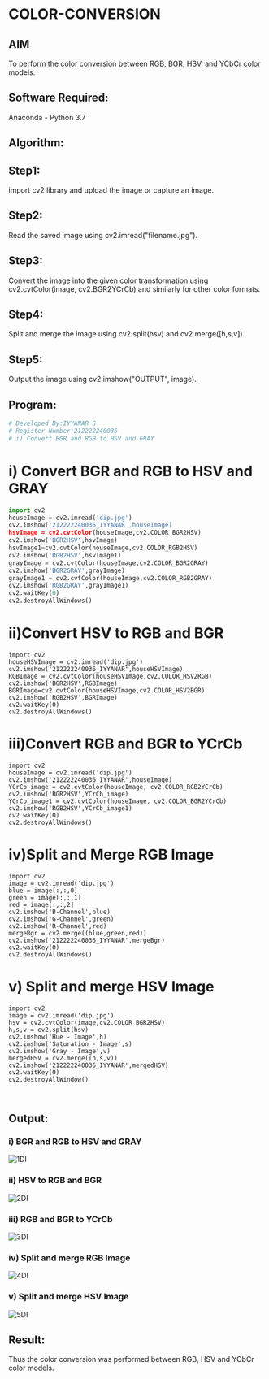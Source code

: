 # COLOR-CONVERSION
## AIM
To perform the color conversion between RGB, BGR, HSV, and YCbCr color models.

## Software Required:
Anaconda - Python 3.7
## Algorithm:
## Step1:
import cv2 library and upload the image or capture an image.

## Step2:
Read the saved image using cv2.imread("filename.jpg").

## Step3:
Convert the image into the given color transformation using cv2.cvtColor(image, cv2.BGR2YCrCb) and similarly for other color formats.

## Step4:
Split and merge the image using cv2.split(hsv) and cv2.merge([h,s,v]).

## Step5:
Output the image using cv2.imshow("OUTPUT", image).
## Program:
```python
# Developed By:IYYANAR S
# Register Number:212222240036
# i) Convert BGR and RGB to HSV and GRAY
```
# i) Convert BGR and RGB to HSV and GRAY
```python
import cv2
houseImage = cv2.imread('dip.jpg')
cv2.imshow('212222240036_IYYANAR ,houseImage)
hsvImage = cv2.cvtColor(houseImage,cv2.COLOR_BGR2HSV)
cv2.imshow('BGR2HSV',hsvImage)
hsvImage1=cv2.cvtColor(houseImage,cv2.COLOR_RGB2HSV)
cv2.imshow('RGB2HSV',hsvImage1)
grayImage = cv2.cvtColor(houseImage,cv2.COLOR_BGR2GRAY)
cv2.imshow('BGR2GRAY',grayImage)
grayImage1 = cv2.cvtColor(houseImage,cv2.COLOR_RGB2GRAY)
cv2.imshow('RGB2GRAY',grayImage1)
cv2.waitKey(0)
cv2.destroyAllWindows()
```




# ii)Convert HSV to RGB and BGR

```
import cv2
houseHSVImage = cv2.imread('dip.jpg')
cv2.imshow('212222240036_IYYANAR',houseHSVImage)
RGBImage = cv2.cvtColor(houseHSVImage,cv2.COLOR_HSV2RGB)
cv2.imshow('BGR2HSV',RGBImage)
BGRImage=cv2.cvtColor(houseHSVImage,cv2.COLOR_HSV2BGR)
cv2.imshow('RGB2HSV',BGRImage)
cv2.waitKey(0)
cv2.destroyAllWindows()
```



# iii)Convert RGB and BGR to YCrCb
```
import cv2
houseImage = cv2.imread('dip.jpg')
cv2.imshow('212222240036_IYYANAR',houseImage)
YCrCb_image = cv2.cvtColor(houseImage, cv2.COLOR_RGB2YCrCb)
cv2.imshow('BGR2HSV',YCrCb_image)
YCrCb_image1 = cv2.cvtColor(houseImage, cv2.COLOR_BGR2YCrCb)
cv2.imshow('RGB2HSV',YCrCb_image1)
cv2.waitKey(0)
cv2.destroyAllWindows()
```



# iv)Split and Merge RGB Image

```
import cv2
image = cv2.imread('dip.jpg')
blue = image[:,:,0]
green = image[:,:,1]
red = image[:,:,2]
cv2.imshow('B-Channel',blue)
cv2.imshow('G-Channel',green)
cv2.imshow('R-Channel',red)
mergeBgr = cv2.merge((blue,green,red))
cv2.imshow('212222240036_IYYANAR',mergeBgr)
cv2.waitKey(0)
cv2.destroyAllWindows()
```


# v) Split and merge HSV Image
```
import cv2
image = cv2.imread('dip.jpg')
hsv = cv2.cvtColor(image,cv2.COLOR_BGR2HSV)
h,s,v = cv2.split(hsv)
cv2.imshow('Hue - Image',h)
cv2.imshow('Saturation - Image',s)
cv2.imshow('Gray - Image',v)
mergedHSV = cv2.merge((h,s,v))
cv2.imshow('212222240036_IYYANAR',mergedHSV)
cv2.waitKey(0)
cv2.destroyAllWindow()



```
## Output:
### i) BGR and RGB to HSV and GRAY
![1DI](https://github.com/Iyyanar22009120/COLOR-CONVERSION/assets/118680259/111f51f9-02a5-4132-ba45-d9d0eec9f6ad)


### ii) HSV to RGB and BGR
![2DI](https://github.com/Iyyanar22009120/COLOR-CONVERSION/assets/118680259/4f3c23ed-a857-445c-aa2b-c84eff9a18de)


### iii) RGB and BGR to YCrCb
![3DI](https://github.com/Iyyanar22009120/COLOR-CONVERSION/assets/118680259/ae6bd35b-4e3e-40f6-b318-595ee5ec0090)


### iv) Split and merge RGB Image
![4DI](https://github.com/Iyyanar22009120/COLOR-CONVERSION/assets/118680259/113923f8-8d52-4b65-8bf5-d16d93f3be86)


### v) Split and merge HSV Image
![5DI](https://github.com/Iyyanar22009120/COLOR-CONVERSION/assets/118680259/018e37ee-1f85-4d0e-824d-ece4c88516c0)


## Result:
Thus the color conversion was performed between RGB, HSV and YCbCr color models.
